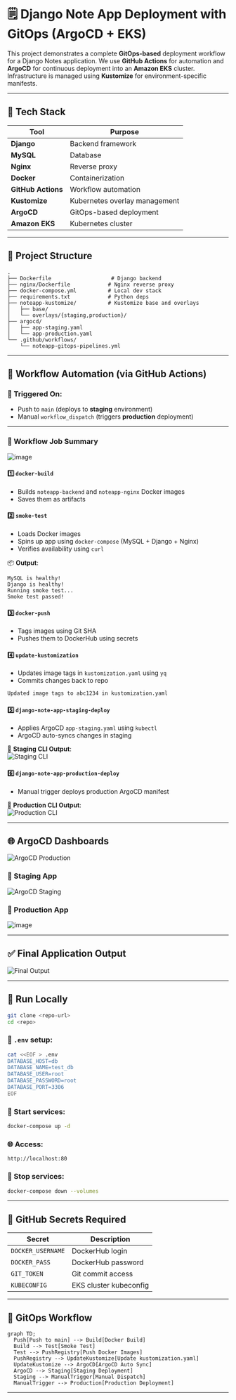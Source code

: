 
# 🗒️ Django Note App Deployment with GitOps (ArgoCD + EKS)

This project demonstrates a complete **GitOps-based** deployment workflow for a Django Notes application. We use **GitHub Actions** for automation and **ArgoCD** for continuous deployment into an **Amazon EKS** cluster. Infrastructure is managed using **Kustomize** for environment-specific manifests.

---

## 🚀 Tech Stack

| Tool | Purpose |
|------|---------|
| **Django** | Backend framework |
| **MySQL** | Database |
| **Nginx** | Reverse proxy |
| **Docker** | Containerization |
| **GitHub Actions** | Workflow automation |
| **Kustomize** | Kubernetes overlay management |
| **ArgoCD** | GitOps-based deployment |
| **Amazon EKS** | Kubernetes cluster |

---

## 📁 Project Structure

```
.
├── Dockerfile                   # Django backend
├── nginx/Dockerfile            # Nginx reverse proxy
├── docker-compose.yml          # Local dev stack
├── requirements.txt            # Python deps
├── noteapp-kustomize/          # Kustomize base and overlays
│   ├── base/
│   └── overlays/{staging,production}/
├── argocd/
│   ├── app-staging.yaml
│   └── app-production.yaml
└── .github/workflows/
    └── noteapp-gitops-pipelines.yml
```

---

## 🔁 Workflow Automation (via GitHub Actions)

### 🔄 Triggered On:
- Push to `main` (deploys to **staging** environment)
- Manual `workflow_dispatch` (triggers **production** deployment)

---

### 🧱 Workflow Job Summary

![image](https://github.com/user-attachments/assets/67c47143-1639-4551-8325-9bd03afbff3c)

#### 1️⃣ `docker-build`
- Builds `noteapp-backend` and `noteapp-nginx` Docker images
- Saves them as artifacts

#### 2️⃣ `smoke-test`
- Loads Docker images
- Spins up app using `docker-compose` (MySQL + Django + Nginx)
- Verifies availability using `curl`

📦 **Output**:
```
MySQL is healthy!
Django is healthy!
Running smoke test...
Smoke test passed!
```

#### 3️⃣ `docker-push`
- Tags images using Git SHA
- Pushes them to DockerHub using secrets

#### 4️⃣ `update-kustomization`
- Updates image tags in `kustomization.yaml` using `yq`
- Commits changes back to repo

```bash
Updated image tags to abc1234 in kustomization.yaml
```

#### 5️⃣ `django-note-app-staging-deploy`
- Applies ArgoCD `app-staging.yaml` using `kubectl`
- ArgoCD auto-syncs changes in staging

📸 **Staging CLI Output**:  
![Staging CLI](https://github.com/user-attachments/assets/81b02c05-0316-49c4-aa42-26c0315f092c)

#### 6️⃣ `django-note-app-production-deploy`
- Manual trigger deploys production ArgoCD manifest

📸 **Production CLI Output**:  
![Production CLI](https://github.com/user-attachments/assets/8b1ca8fd-0dce-42ff-9ce1-f45ba89f451d)

---

## 🌐 ArgoCD Dashboards
![ArgoCD Production](https://github.com/user-attachments/assets/383e09ea-0830-4364-a9bb-5e20fc0a352a)

### 🔄 Staging App  
![ArgoCD Staging](https://github.com/user-attachments/assets/b8cdd90e-619b-46fa-9881-1b83b689c6c9)

### 🔄 Production App  
![image](https://github.com/user-attachments/assets/1aa3a0e7-1085-4ebe-9836-fe90e0e09298)

---

## ✅ Final Application Output

![Final Output](https://github.com/user-attachments/assets/d5b40640-e427-4e38-b26e-dcf231b05590)

---

## 🧪 Run Locally

```bash
git clone <repo-url>
cd <repo>
```

### 🔐 `.env` setup:
```bash
cat <<EOF > .env
DATABASE_HOST=db
DATABASE_NAME=test_db
DATABASE_USER=root
DATABASE_PASSWORD=root
DATABASE_PORT=3306
EOF
```

### 🐳 Start services:
```bash
docker-compose up -d
```

### 🌐 Access:
`http://localhost:80`

### 🧹 Stop services:
```bash
docker-compose down --volumes
```

---

## 🔐 GitHub Secrets Required

| Secret | Description |
|--------|-------------|
| `DOCKER_USERNAME` | DockerHub login |
| `DOCKER_PASS` | DockerHub password |
| `GIT_TOKEN` | Git commit access |
| `KUBECONFIG` | EKS cluster kubeconfig |

---

## 🔁 GitOps Workflow

```mermaid
graph TD;
  Push[Push to main] --> Build[Docker Build]
  Build --> Test[Smoke Test]
  Test --> PushRegistry[Push Docker Images]
  PushRegistry --> UpdateKustomize[Update kustomization.yaml]
  UpdateKustomize --> ArgoCD[ArgoCD Auto Sync]
  ArgoCD --> Staging[Staging Deployment]
  Staging --> ManualTrigger[Manual Dispatch]
  ManualTrigger --> Production[Production Deployment]
```

---


